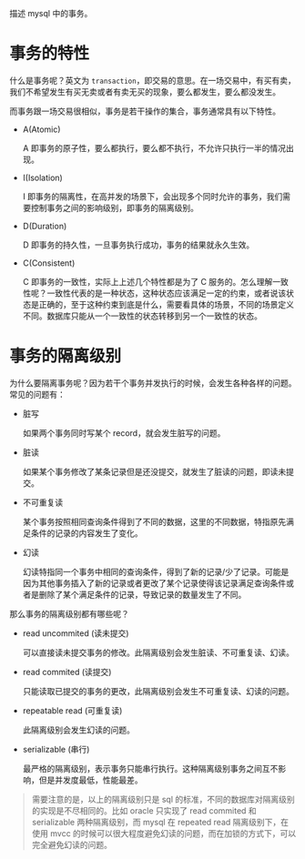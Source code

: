 描述 mysql 中的事务。

# 事务的特性
什么是事务呢？英文为 `transaction`，即交易的意思。在一场交易中，有买有卖，我们不希望发生有买无卖或者有卖无买的现象，要么都发生，要么都没发生。

而事务跟一场交易很相似，事务是若干操作的集合，事务通常具有以下特性。

- A(Atomic)

    A 即事务的原子性，要么都执行，要么都不执行，不允许只执行一半的情况出现。

- I(Isolation)

    I 即事务的隔离性，在高并发的场景下，会出现多个同时允许的事务，我们需要控制事务之间的影响级别，即事务的隔离级别。

- D(Duration)

    D 即事务的持久性，一旦事务执行成功，事务的结果就永久生效。

- C(Consistent)

    C 即事务的一致性，实际上上述几个特性都是为了 C 服务的。怎么理解一致性呢？一致性代表的是一种状态，这种状态应该满足一定的约束，或者说该状态是正确的，至于这种约束到底是什么，需要看具体的场景，不同的场景定义不同。数据库只能从一个一致性的状态转移到另一个一致性的状态。

# 事务的隔离级别

为什么要隔离事务呢？因为若干个事务并发执行的时候，会发生各种各样的问题。常见的问题有：
- 脏写

    如果两个事务同时写某个 record，就会发生脏写的问题。

- 脏读

    如果某个事务修改了某条记录但是还没提交，就发生了脏读的问题，即读未提交。

- 不可重复读

    某个事务按照相同查询条件得到了不同的数据，这里的不同数据，特指原先满足条件的记录的内容发生了变化。

- 幻读

    幻读特指同一个事务中相同的查询条件，得到了新的记录/少了记录。可能是因为其他事务插入了新的记录或者更改了某个记录使得该记录满足查询条件或者是删除了某个满足条件的记录，导致记录的数量发生了不同。

那么事务的隔离级别都有哪些呢？

- read uncommited (读未提交)

    可以直接读未提交事务的修改。此隔离级别会发生脏读、不可重复读、幻读。

- read commited (读提交)

    只能读取已提交的事务的更改，此隔离级别会发生不可重复读、幻读的问题。

- repeatable read (可重复读)

    此隔离级别会发生幻读的问题。

- serializable (串行)

    最严格的隔离级别，表示事务只能串行执行。这种隔离级别事务之间互不影响，但是并发度最低，性能最差。

> 需要注意的是，以上的隔离级别只是 sql 的标准，不同的数据库对隔离级别的实现是不尽相同的。比如 oracle 只实现了 read commited 和 serializable 两种隔离级别，而 mysql 在 repeated read 隔离级别下，在 使用 mvcc 的时候可以很大程度避免幻读的问题，而在加锁的方式下，可以完全避免幻读的问题。

